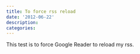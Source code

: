 ```yaml
---
title: To force rss reload
date: '2012-06-22'
description:
categories:
---
```


This test is to force Google Reader to reload my rss.
